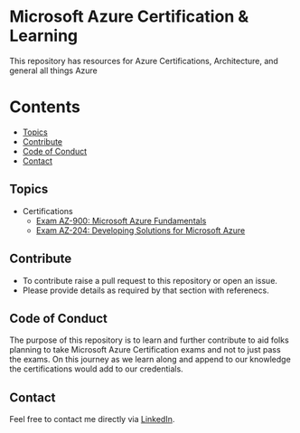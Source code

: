# Microsoft Azure Certification & Learning

This repository has resources for Azure Certifications, Architecture, and general all things Azure

# Contents
- [Topics](#topic)
- [Contribute](#contribute)
- [Code of Conduct](#conduct)
- [Contact](#contact)

## Topics <a name="topic"></a>
* Certifications
  * [Exam AZ-900: Microsoft Azure Fundamentals](https://github.com/amitdole/microsoftazurecertification/blob/main/Microsoft%20Azure%20Fundamentals%20-%20AZ-900/az-900.md)
  * [Exam AZ-204: Developing Solutions for Microsoft Azure]([https://github.com/amitdole/microsoftazurecertification/tree/main/Microsoft%20Azure%20Fundamentals%20-%20AZ-204](https://github.com/amitdole/microsoftazurecertification/blob/main/Microsoft%20Azure%20Fundamentals%20-%20AZ-204/az-204.md))

## Contribute <a name="contribute"></a>
- To contribute raise a pull request to this repository or open an issue.
- Please provide details as required by that section with referenecs.

## Code of Conduct <a name="conduct"></a>
The purpose of this repository is to learn and further contribute to aid folks planning to take Microsoft Azure Certification exams and not to just pass the exams. On this journey as we learn along and append to our knowledge the certifications would add to our credentials.

## Contact <a name="contact"></a>
Feel free to contact me directly via [LinkedIn](https://www.linkedin.com/in/amit-dole-41a3b420).
